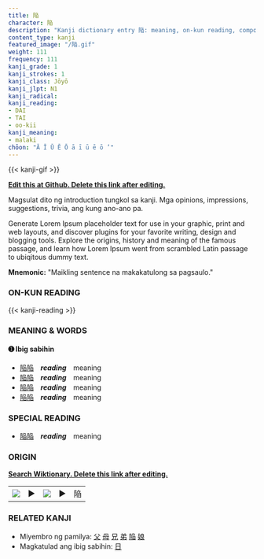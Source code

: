 ```yaml
---
title: 陥
character: 陥
description: "Kanji dictionary entry 陥: meaning, on-kun reading, compounds, origin, related kanji"
content_type: kanji
featured_image: "/陥.gif"
weight: 111
frequency: 111
kanji_grade: 1
kanji_strokes: 1
kanji_class: Jōyō
kanji_jlpt: N1
kanji_radical: 
kanji_reading: 
- DAI
- TAI
- oo-kii
kanji_meaning:
- malaki
chōon: "Ā Ī Ū Ē Ō ā ī ū ē ō ’"
---
```

[//]: # (Don't edit the line below. Kanji animated GIF code is automatically generated.)
{{< kanji-gif >}}

[//]: # (Edit below this line.)

**[Edit this at Github. Delete this link after editing.](https://github.com/tim0g/tim/tree/main/content/kanji/陥/index.md)**

Magsulat dito ng introduction tungkol sa kanji. Mga opinions, impressions, suggestions, trivia, ang kung ano-ano pa.

Generate Lorem Ipsum placeholder text for use in your graphic, print and web layouts, and discover plugins for your favorite writing, design and blogging tools. Explore the origins, history and meaning of the famous passage, and learn how Lorem Ipsum went from scrambled Latin passage to ubiqitous dummy text.
 
**Mnemonic:** "Maikling sentence na makakatulong sa pagsaulo."

### ON-KUN READING

[//]: # (Don't edit the line below. ON-KUN READING code is automatically generated.)
{{< kanji-reading >}}

### MEANING & WORDS

#### ➊ **Ibig sabihin**
  - [陥](../陥)[陥](../陥)　***reading***　meaning
  - [陥](../陥)[陥](../陥)　***reading***　meaning
  - [陥](../陥)[陥](../陥)　***reading***　meaning
  - [陥](../陥)[陥](../陥)　***reading***　meaning

### SPECIAL READING
  - [陥](../陥)[陥](../陥)　***reading***　meaning

### ORIGIN

**[Search Wiktionary. Delete this link after editing.](https://wiktionary.org/wiki/陥)**
<table class="kanji-table"><tr><td>
<img src="60px-陥-bronze.svg.png">
</td><td>▶</td><td>
<img src="60px-陥-oracle.svg.png">
</td><td>▶</td>
<td class="kanji-origin">陥</td>
</tr></table>

### RELATED KANJI
- Miyembro ng pamilya: [父](../父) [母](../母) [兄](../兄) [弟](../弟) [陥](../陥) [娘](../娘)
- Magkatulad ang ibig sabihin: [日](../日)
